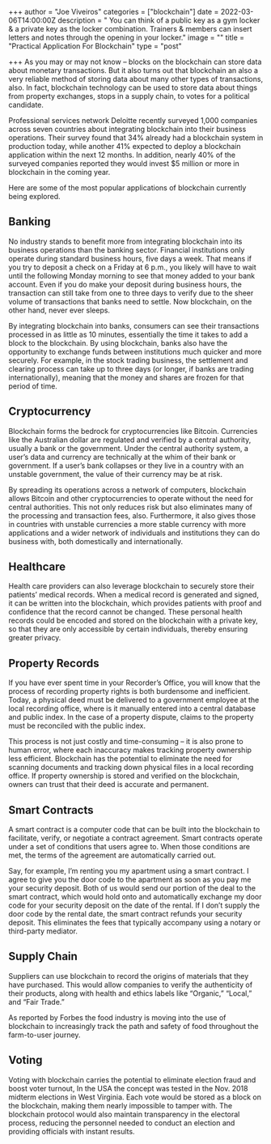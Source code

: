 +++
author = "Joe Viveiros"
categories = ["blockchain"]
date = 2022-03-06T14:00:00Z
description = " You can think of a public key as a gym locker & a private key as the locker combination. Trainers & members can insert letters and notes through the opening in your locker."
image = ""
title = "Practical Application For Blockchain"
type = "post"

+++
As you may or may not know – blocks on the blockchain can store data about monetary transactions. But it also turns out that blockchain an also a very reliable method of storing data about many other types of transactions, also. In fact, blockchain technology can be used to store data about things from property exchanges, stops in a supply chain, to votes for a political candidate.

Professional services network Deloitte recently surveyed 1,000 companies across seven countries about integrating blockchain into their business operations. Their survey found that 34% already had a blockchain system in production today, while another 41% expected to deploy a blockchain application within the next 12 months. In addition, nearly 40% of the surveyed companies reported they would invest $5 million or more in blockchain in the coming year.

Here are some of the most popular applications of blockchain currently being explored.

## Banking

No industry stands to benefit more from integrating blockchain into its business operations than the banking sector. Financial institutions only operate during standard business hours, five days a week. That means if you try to deposit a check on a Friday at 6 p.m., you likely will have to wait until the following Monday morning to see that money added to your bank account. Even if you do make your deposit during business hours, the transaction can still take from one to three days to verify due to the sheer volume of transactions that banks need to settle. Now blockchain, on the other hand, never ever sleeps.

By integrating blockchain into banks, consumers can see their transactions processed in as little as 10 minutes, essentially the time it takes to add a block to the blockchain. By using blockchain, banks also have the opportunity to exchange funds between institutions much quicker and more securely. For example, in the stock trading business, the settlement and clearing process can take up to three days (or longer, if banks are trading internationally), meaning that the money and shares are frozen for that period of time.

## Cryptocurrency

Blockchain forms the bedrock for cryptocurrencies like Bitcoin. Currencies like the Australian dollar are regulated and verified by a central authority, usually a bank or the government. Under the central authority system, a user’s data and currency are technically at the whim of their bank or government. If a user’s bank collapses or they live in a country with an unstable government, the value of their currency may be at risk.

By spreading its operations across a network of computers, blockchain allows Bitcoin and other cryptocurrencies to operate without the need for central authorities. This not only reduces risk but also eliminates many of the processing and transaction fees, also. Furthermore, it also gives those in countries with unstable currencies a more stable currency with more applications and a wider network of individuals and institutions they can do business with, both domestically and internationally.

## Healthcare

Health care providers can also leverage blockchain to securely store their patients’ medical records. When a medical record is generated and signed, it can be written into the blockchain, which provides patients with proof and confidence that the record cannot be changed. These personal health records could be encoded and stored on the blockchain with a private key, so that they are only accessible by certain individuals, thereby ensuring greater privacy.

## Property Records

If you have ever spent time in your Recorder’s Office, you will know that the process of recording property rights is both burdensome and inefficient. Today, a physical deed must be delivered to a government employee at the local recording office, where is it manually entered into a central database and public index. In the case of a property dispute, claims to the property must be reconciled with the public index.

This process is not just costly and time-consuming – it is also prone to human error, where each inaccuracy makes tracking property ownership less efficient. Blockchain has the potential to eliminate the need for scanning documents and tracking down physical files in a local recording office. If property ownership is stored and verified on the blockchain, owners can trust that their deed is accurate and permanent.

## Smart Contracts

A smart contract is a computer code that can be built into the blockchain to facilitate, verify, or negotiate a contract agreement. Smart contracts operate under a set of conditions that users agree to. When those conditions are met, the terms of the agreement are automatically carried out.

Say, for example, I’m renting you my apartment using a smart contract. I agree to give you the door code to the apartment as soon as you pay me your security deposit. Both of us would send our portion of the deal to the smart contract, which would hold onto and automatically exchange my door code for your security deposit on the date of the rental. If I don’t supply the door code by the rental date, the smart contract refunds your security deposit. This eliminates the fees that typically accompany using a notary or third-party mediator.

## Supply Chain

Suppliers can use blockchain to record the origins of materials that they have purchased. This would allow companies to verify the authenticity of their products, along with health and ethics labels like “Organic,” “Local,” and “Fair Trade.”

As reported by Forbes the food industry is moving into the use of blockchain to increasingly track the path and safety of food throughout the farm-to-user journey.

## Voting

Voting with blockchain carries the potential to eliminate election fraud and boost voter turnout, In the USA the concept was tested in the Nov. 2018 midterm elections in West Virginia. Each vote would be stored as a block on the blockchain, making them nearly impossible to tamper with. The blockchain protocol would also maintain transparency in the electoral process, reducing the personnel needed to conduct an election and providing officials with instant results.